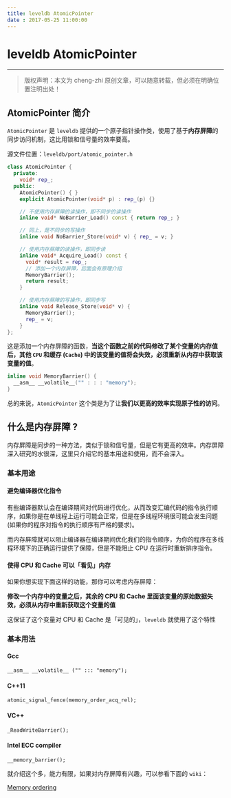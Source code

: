 ```yaml
---
title: leveldb AtomicPointer
date : 2017-05-25 11:00:00
---
```


# leveldb AtomicPointer
***
> 版权声明：本文为 cheng-zhi 原创文章，可以随意转载，但必须在明确位置注明出处！ 

## AtomicPointer 简介

`AtomicPointer` 是 `leveldb` 提供的一个原子指针操作类，使用了基于**内存屏障**的同步访问机制，这比用锁和信号量的效率要高。

源文件位置：`leveldb/port/atomic_pointer.h`

```cpp
class AtomicPointer {
  private:
    void* rep_;
  public:
    AtomicPointer() { }
    explicit AtomicPointer(void* p) : rep_(p) {}

    // 不使用内存屏障的读操作，即不同步的读操作
    inline void* NoBarrier_Load() const { return rep_; }

    // 同上，是不同步的写操作
    inline void NoBarrier_Store(void* v) { rep_ = v; }

    // 使用内存屏障的读操作，即同步读
    inline void* Acquire_Load() const {
      void* result = rep_;
      // 添加一个内存屏障，后面会有原理介绍
      MemoryBarrier();
      return result;
    }

    // 使用内存屏障的写操作，即同步写
    inline void Release_Store(void* v) {
      MemoryBarrier();
      rep_ = v;
    }
};

```

这是添加一个内存屏障的函数，**当这个函数之前的代码修改了某个变量的内存值后，其他 `CPU` 和缓存 (`Cache`) 中的该变量的值将会失效，必须重新从内存中获取该变量的值**。

```cpp
inline void MemoryBarrier() {
  __asm__ __volatile__("" : : : "memory");
}
```

总的来说，`AtomicPointer` 这个类是为了让**我们以更高的效率实现原子性的访问**。

## 什么是内存屏障 ?

内存屏障是同步的一种方法，类似于锁和信号量，但是它有更高的效率。内存屏障深入研究的水很深，这里只介绍它的基本用途和使用，而不会深入。

### 基本用途
#### 避免编译器优化指令
有些编译器默认会在编译期间对代码进行优化，从而改变汇编代码的指令执行顺序，如果你是在单线程上运行可能会正常，但是在多线程环境很可能会发生问题(如果你的程序对指令的执行顺序有严格的要求)。


而内存屏障就可以阻止编译器在编译期间优化我们的指令顺序，为你的程序在多线程环境下的正确运行提供了保障，但是不能阻止 CPU 在运行时重新排序指令。

#### 使得 CPU 和 Cache 可以「看见」内存
如果你想实现下面这样的功能，那你可以考虑内存屏障：


**修改一个内存中的变量之后，其余的 CPU 和 Cache 里面该变量的原始数据失效，必须从内存中重新获取这个变量的值**


这保证了这个变量对 CPU 和 Cache 是「可见的」，`leveldb` 就使用了这个特性

### 基本用法
#### Gcc
```
__asm__ __volatile__ ("" ::: "memory");
```

#### C++11
```
atomic_signal_fence(memory_order_acq_rel);
```

#### VC++
```
_ReadWriteBarrier();
```

#### Intel ECC compiler
```
__memory_barrier();
```

就介绍这个多，能力有限，如果对内存屏障有兴趣，可以参看下面的 `wiki`：

[Memory ordering](http://en.wikipedia.org/wiki/Memory_ordering)

